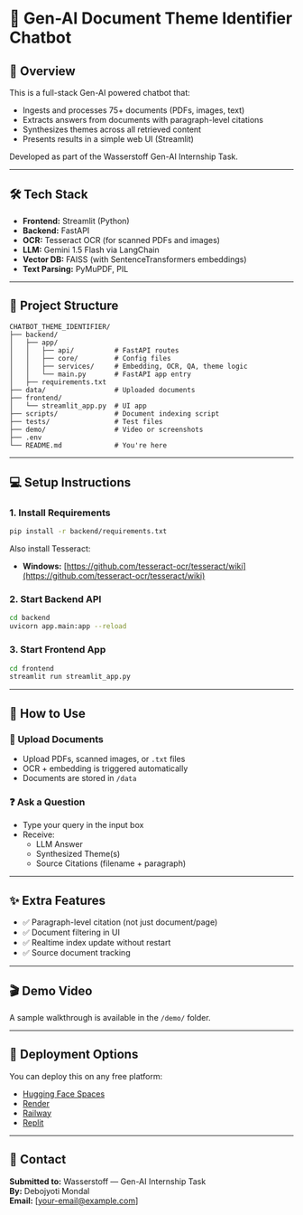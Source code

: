 # 🧠 Gen-AI Document Theme Identifier Chatbot

## 🚀 Overview

This is a full-stack Gen-AI powered chatbot that:

- Ingests and processes 75+ documents (PDFs, images, text)
- Extracts answers from documents with paragraph-level citations
- Synthesizes themes across all retrieved content
- Presents results in a simple web UI (Streamlit)

Developed as part of the Wasserstoff Gen-AI Internship Task.

---

## 🛠️ Tech Stack

- **Frontend:** Streamlit (Python)
- **Backend:** FastAPI
- **OCR:** Tesseract OCR (for scanned PDFs and images)
- **LLM:** Gemini 1.5 Flash via LangChain
- **Vector DB:** FAISS (with SentenceTransformers embeddings)
- **Text Parsing:** PyMuPDF, PIL

---

## 📁 Project Structure

```
CHATBOT_THEME_IDENTIFIER/
├── backend/
│   ├── app/
│   │   ├── api/          # FastAPI routes
│   │   ├── core/         # Config files
│   │   ├── services/     # Embedding, OCR, QA, theme logic
│   │   └── main.py       # FastAPI app entry
│   ├── requirements.txt
├── data/                 # Uploaded documents
├── frontend/
│   └── streamlit_app.py  # UI app
├── scripts/              # Document indexing script
├── tests/                # Test files
├── demo/                 # Video or screenshots
├── .env
└── README.md             # You're here
```

---

## 💻 Setup Instructions

### 1. Install Requirements

```bash
pip install -r backend/requirements.txt
```

Also install Tesseract:

- **Windows:** [https://github.com/tesseract-ocr/tesseract/wiki](https://github.com/tesseract-ocr/tesseract/wiki)

### 2. Start Backend API

```bash
cd backend
uvicorn app.main:app --reload
```

### 3. Start Frontend App

```bash
cd frontend
streamlit run streamlit_app.py
```

---

## 📂 How to Use

### 📁 Upload Documents

- Upload PDFs, scanned images, or `.txt` files
- OCR + embedding is triggered automatically
- Documents are stored in `/data`

### ❓ Ask a Question

- Type your query in the input box
- Receive:
  - LLM Answer
  - Synthesized Theme(s)
  - Source Citations (filename + paragraph)

---

## ✨ Extra Features

- ✅ Paragraph-level citation (not just document/page)
- ✅ Document filtering in UI
- ✅ Realtime index update without restart
- ✅ Source document tracking

---

## 🎬 Demo Video

A sample walkthrough is available in the `/demo/` folder.

---

## 🚀 Deployment Options

You can deploy this on any free platform:

- [Hugging Face Spaces](https://huggingface.co/spaces)
- [Render](https://render.com)
- [Railway](https://railway.app)
- [Replit](https://replit.com)

---

## 📩 Contact

**Submitted to:** Wasserstoff — Gen-AI Internship Task  
**By:** Debojyoti Mondal  
**Email:** [your-email@example.com]
